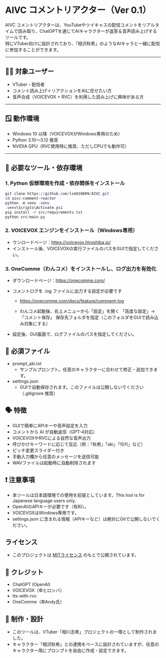 # AIVC コメントリアクター（Ver 0.1）

AIVC コメントリアクターは、YouTubeやツイキャスの配信コメントをリアルタイムで読み取り、ChatGPTを通じてAIキャラクターが返答＆音声読み上げするツールです。  
特にVTuber向けに設計されており、「相沢秋希」のようなAIキャラと一緒に配信に参加することができます。

---

## 🧑‍💻 対象ユーザー

- VTuber・配信者
- コメント読み上げ＋リアクションをAIに任せたい方
- 音声合成（VOICEVOX + RVC）を利用した読み上げに興味がある方

---

## 🪟 動作環境

- Windows 10 以降（VOICEVOXがWindows専用のため）
- Python 3.10〜3.12 推奨
- NVIDIA GPU（RVC使用時に推奨、ただしCPUでも動作可）

---

## 🧱 必要なツール・依存環境

### 1. Python 仮想環境を作成・依存関係をインストール

```powershell
git clone https://github.com/lsm910809/AIVC.git
cd aivc-comment-reactor
python -m venv .venv
.venv\Scripts\Activate.ps1
pip install -r src/requirements.txt
python src/main.py
```

### 2. VOICEVOX エンジンをインストール（Windows専用）

- ウンロードページ：https://voicevox.hiroshiba.jp/
- インストール後、VOICEVOXの実行ファイルのパスをGUIで指定してください。

### 3. OneComme（わんコメ）をインストールし、ログ出力を有効化

- ダウンロードページ：https://onecomme.com/
- コメントログを .log ファイルに出力する設定が必要です

    - https://onecomme.com/docs/feature/comment-log

    - わんコメ起動後、右上メニューから「設定」を開く
「高度な設定」→「コメント保存」
保存先フォルダを指定（このフォルダをGUIで読み込み対象にする）
- 設定後、GUI画面で、ログファイルのパスを指定してください。

## 📁 必須ファイル

- prompt_aki.txt
    - サンプルプロンプト。任意のキャラクターに合わせて修正・追加できます。
- settings.json
    - GUIで自動保存されます。このファイルは公開しないでください（.gitignore 推奨）

## 🗣 特徴

- GUIで簡単にAPIキーや音声設定を入力
- コメントから AI が自動返信（GPT-4対応）
- VOICEVOXやRVCによる自然な音声出力
- 呼びかけキーワードに応じて反応（例：「秋希」「aki」「아키」など）
- ピッチ変更スライダー付き
- 手動入力欄から任意のメッセージを送信可能
- WAVファイルは起動時に自動削除されます

## ❗ 注意事項

- 本ツールは日本語環境での使用を前提としています。This tool is for Japanese language users only.
- OpenAIのAPIキーが必要です（有料）。
- VOICEVOXはWindows専用です。
- settings.json に含まれる情報（APIキーなど）は絶対にGitで公開しないでください。

## ライセンス
- このプロジェクトは [MITライセンス](https://opensource.org/licenses/MIT) のもとで公開されています。

## 📄 クレジット

- ChatGPT (OpenAI)
- VOICEVOX（©ヒロシバ）
- tts-with-rvc
- OneComme（©Andy氏）

## 🤖 制作・設計

- このツールは、VTuber「相川志希」プロジェクトの一環として制作されました。
- キャラクター「相沢秋希」との連携をベースに設計されていますが、任意のキャラクター用にプロンプトを自由に作成・設定できます。
